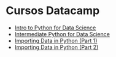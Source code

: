 # Cursos Datacamp

- [Intro to Python for Data Science](https://www.datacamp.com/courses/intro-to-python-for-data-science)
- [Intermediate Python for Data Science](https://www.datacamp.com/courses/importing-data-in-python-part-1)
- [Importing Data in Python (Part 1)](https://www.datacamp.com/courses/importing-data-in-python-part-1)
- [Importing Data in Python (Part 2)](https://www.datacamp.com/courses/importing-data-in-python-part-2)

